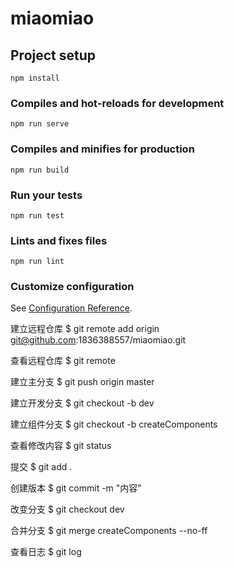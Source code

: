 # miaomiao

## Project setup
```
npm install
```

### Compiles and hot-reloads for development
```
npm run serve
```

### Compiles and minifies for production
```
npm run build
```

### Run your tests
```
npm run test
```

### Lints and fixes files
```
npm run lint
```

### Customize configuration
See [Configuration Reference](https://cli.vuejs.org/config/).

建立远程仓库
$ git remote add origin git@github.com:1836388557/miaomiao.git

查看远程仓库
$ git remote

建立主分支
$ git push origin master

建立开发分支
$ git checkout -b dev

建立组件分支
$ git checkout -b createComponents

查看修改内容
$ git status

提交
$ git add .

创建版本
$ git commit -m "内容"

改变分支
$ git checkout dev

合并分支
$ git merge createComponents --no-ff

查看日志
$ git log
